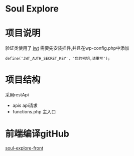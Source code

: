# Soul Explore

# 项目说明
验证类使用了 [jwt](https://wordpress.org/plugins/jwt-authentication-for-wp-rest-api/) 
需要先安装插件,并且在wp-config.php中添加 
```
define('JWT_AUTH_SECRET_KEY', '您的密钥,请重写');
```

# 项目结构

采用restApi

-   apis   api请求
-   functions.php   主入口

#  前端编译gitHub
[soul-explore-front](https://github.com/Relsoul/soul-explore-front)